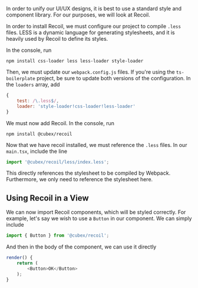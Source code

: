 In order to unify our UI/UX designs, it is best to use a standard style and component library.  For our purposes, we will look at Recoil.

In order to install Recoil, we must configure our project to compile `.less` files.  LESS is a dynamic language for generating stylesheets, and it is heavily used by Recoil to define its styles.

In the console, run

    npm install css-loader less less-loader style-loader

Then, we must update our `webpack.config.js` files.  If you're using the `ts-boilerplate` project, be sure to update both versions of the configuration.  In the `loaders` array, add

```` JavaScript
{
    test: /\.less$/,
    loader: 'style-loader!css-loader!less-loader'
}
````

We must now add Recoil.  In the console, run

    npm install @cubex/recoil

Now that we have recoil installed, we must reference the `.less` files.  In our `main.tsx`, include the line

```` TypeScript
import '@cubex/recoil/less/index.less';
````

This directly references the stylesheet to be compiled by Webpack.  Furthermore, we only need to reference the stylesheet here.

## Using Recoil in a View

We can now import Recoil components, which will be styled correctly.  For example, let's say we wish to use a `Button` in our component.  We can simply include

```` TypeScript
import { Button } from '@cubex/recoil';
````

And then in the body of the component, we can use it directly

```` TypeScript
render() {
    return (
        <Button>OK</Button>
    );
}
````
